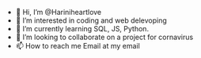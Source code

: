 - 👋 Hi, I’m @Hariniheartlove
- 👀 I’m interested in coding and web delevoping 
- 🌱 I’m currently learning SQL, JS, Python.
- 💞️ I’m looking to collaborate on a project for cornavirus
- 📫 How to reach me Email at my email
<!---
Hariniheartlove/Hariniheartlove is a ✨ special ✨ repository because its `README.md` (this file) appears on your GitHub profile.
You can click the Preview link to take a look at your changes.
--->
